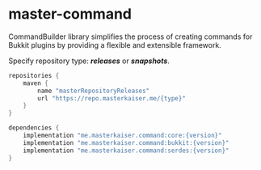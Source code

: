 # master-command
CommandBuilder library simplifies the process of creating commands for Bukkit plugins by providing a flexible and extensible framework.

Specify repository type: ***releases*** or ***snapshots***.
```groovy
repositories {
    maven {
        name "masterRepositoryReleases"
        url "https://repo.masterkaiser.me/{type}"
    }
}
```

```groovy
dependencies {
    implementation "me.masterkaiser.command:core:{version}"
    implementation "me.masterkaiser.command:bukkit:{version}"
    implementation "me.masterkaiser.command:serdes:{version}"
}
```
